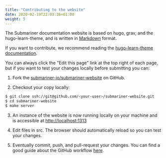 ```yaml
---
title: "Contributing to the website"
date: 2020-02-19T22:03:26+01:00
weight: 5
---
```


The Submariner documentation website is based on hugo, grav, and the
hugo-learn-theme, and is written in [Markdown](https://www.markdownguide.org/getting-started/) format.

If you want to contribute, we recommend reading the
[hugo-learn-theme documentation](https://themes.gohugo.io//theme/hugo-theme-learn/en/cont/pages/).

You can always click the "Edit this page" link at the top right of each page, but
if you want to test your changes locally before submitting you can:

1. Fork the [submariner-io/submariner-website](https://github.com/submariner-io/submariner-website/fork) on GitHub.

2. Checkout your copy locally:
```bash
$ git clone ssh://git@github.com/<your-user>/submariner-website.git
$ cd submariner-website
$ make server
```

3. An instance of the website is now running locally on your machine and is accessible at [http://localhost:1313](http://localhost:1313)

4. Edit files in src. The browser should automatically reload so you can test your changes.

5. Eventually commit, push, and pull-request your changes. You can find a good guide about the GitHub workflow [here](https://git-scm.com/book/en/v2/GitHub-Contributing-to-a-Project).

